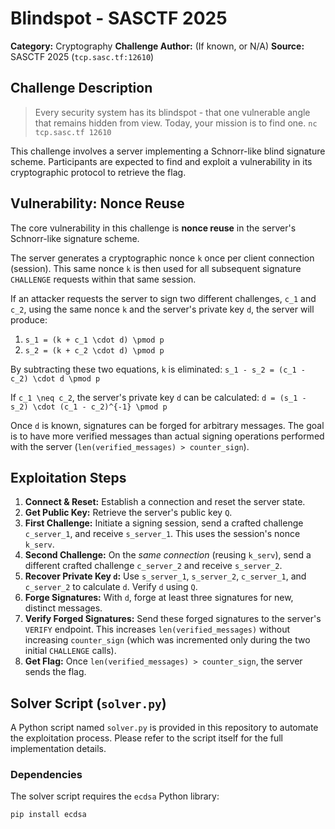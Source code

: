 # Blindspot - SASCTF 2025

**Category:** Cryptography
**Challenge Author:** (If known, or N/A)
**Source:** SASCTF 2025 (`tcp.sasc.tf:12610`)

## Challenge Description

> Every security system has its blindspot - that one vulnerable angle that remains hidden from view. Today, your mission is to find one.
> `nc tcp.sasc.tf 12610`

This challenge involves a server implementing a Schnorr-like blind signature scheme. Participants are expected to find and exploit a vulnerability in its cryptographic protocol to retrieve the flag.

## Vulnerability: Nonce Reuse

The core vulnerability in this challenge is **nonce reuse** in the server's Schnorr-like signature scheme.

The server generates a cryptographic nonce `k` once per client connection (session). This same nonce `k` is then used for all subsequent signature `CHALLENGE` requests within that same session.

If an attacker requests the server to sign two different challenges, `c_1` and `c_2`, using the same nonce `k` and the server's private key `d`, the server will produce:

1.  `s_1 = (k + c_1 \cdot d) \pmod p`
2.  `s_2 = (k + c_2 \cdot d) \pmod p`

By subtracting these two equations, `k` is eliminated:
`s_1 - s_2 = (c_1 - c_2) \cdot d \pmod p`

If `c_1 \neq c_2`, the server's private key `d` can be calculated:
`d = (s_1 - s_2) \cdot (c_1 - c_2)^{-1} \pmod p`

Once `d` is known, signatures can be forged for arbitrary messages. The goal is to have more verified messages than actual signing operations performed with the server (`len(verified_messages) > counter_sign`).

## Exploitation Steps

1.  **Connect & Reset:** Establish a connection and reset the server state.
2.  **Get Public Key:** Retrieve the server's public key `Q`.
3.  **First Challenge:** Initiate a signing session, send a crafted challenge `c_server_1`, and receive `s_server_1`. This uses the session's nonce `k_serv`.
4.  **Second Challenge:** On the *same connection* (reusing `k_serv`), send a different crafted challenge `c_server_2` and receive `s_server_2`.
5.  **Recover Private Key `d`:** Use `s_server_1`, `s_server_2`, `c_server_1`, and `c_server_2` to calculate `d`. Verify `d` using `Q`.
6.  **Forge Signatures:** With `d`, forge at least three signatures for new, distinct messages.
7.  **Verify Forged Signatures:** Send these forged signatures to the server's `VERIFY` endpoint. This increases `len(verified_messages)` without increasing `counter_sign` (which was incremented only during the two initial `CHALLENGE` calls).
8.  **Get Flag:** Once `len(verified_messages) > counter_sign`, the server sends the flag.

## Solver Script (`solver.py`)

A Python script named `solver.py` is provided in this repository to automate the exploitation process. Please refer to the script itself for the full implementation details.

### Dependencies

The solver script requires the `ecdsa` Python library:

```bash
pip install ecdsa
